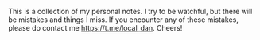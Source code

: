 This is a collection of my personal notes.
I try to be watchful, but there will be mistakes and things I miss.
If you encounter any of these mistakes, please do contact me https://t.me/local_dan. Cheers! 


